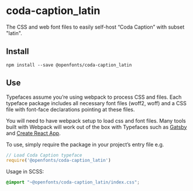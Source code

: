 
# coda-caption_latin

The CSS and web font files to easily self-host “Coda Caption” with subset "latin".

## Install

`npm install --save @openfonts/coda-caption_latin`

## Use

Typefaces assume you’re using webpack to process CSS and files. Each typeface
package includes all necessary font files (woff2, woff) and a CSS file with
font-face declarations pointing at these files.

You will need to have webpack setup to load css and font files. Many tools built
with Webpack will work out of the box with Typefaces such as [Gatsby](https://github.com/gatsbyjs/gatsby)
and [Create React App](https://github.com/facebookincubator/create-react-app).

To use, simply require the package in your project’s entry file e.g.

```javascript
// Load Coda Caption typeface
require('@openfonts/coda-caption_latin')
```

Usage in SCSS:
```scss
@import "~@openfonts/coda-caption_latin/index.css";
```
